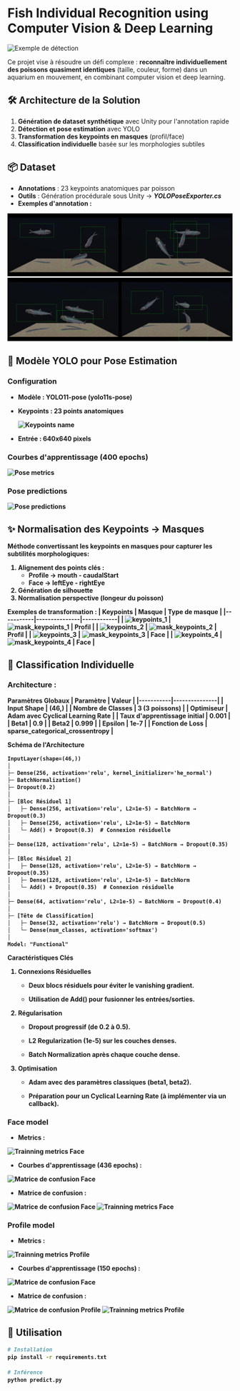 # Fish Individual Recognition using Computer Vision & Deep Learning

<img src="images/predict_result.gif" alt="Exemple de détection"/>

Ce projet vise à résoudre un défi complexe : **reconnaître individuellement des poissons quasiment identiques** (taille, couleur, forme) dans un aquarium en mouvement, en combinant computer vision et deep learning.

## 🛠️ Architecture de la Solution

1. **Génération de dataset synthétique** avec Unity pour l'annotation rapide
2. **Détection et pose estimation** avec YOLO
3. **Transformation des keypoints en masques** (profil/face)
4. **Classification individuelle** basée sur les morphologies subtiles

## 📦 Dataset

- **Annotations** : 23 keypoints anatomiques par poisson
- **Outils** : Génération procédurale sous Unity → *<b>YOLOPoseExporter.cs<b>*
- **Exemples d'annotation** :

<img src="images/pose_annotation_1.jpg" alt="pose_annotation_1" width="50%"/><img src="images/pose_annotation_2.jpg" alt="pose_annotation_2" width="50%"/>
<img src="images/pose_annotation_3.jpg" alt="pose_annotation_3" width="50%"/><img src="images/pose_annotation_4.jpg" alt="pose_annotation_4" width="50%"/>

## 🧠 Modèle YOLO pour Pose Estimation

### Configuration
- **Modèle** : YOLO11-pose (yolo11s-pose)
- **Keypoints** : 23 points anatomiques

    <img src="images/keypoints_name.png" alt="Keypoints name" width="25%"/>

- **Entrée** : 640x640 pixels

### Courbes d'apprentissage (400 epochs)
<img src="images/pose_metrics.png" alt="Pose metrics"/>

### Pose predictions
<img src="images/pose_predictions.gif" alt="Pose predictions"/>

## ✨ Normalisation des Keypoints → Masques

Méthode convertissant les keypoints en masques pour capturer les subtilités morphologiques:

1. Alignement des points clés :
    - Profile → mouth - caudalStart
    - Face → leftEye - rightEye
2. Génération de silhouette
3. Normalisation perspective (longeur du poisson)

**Exemples de transformation** :
| Keypoints | Masque | Type de masque |
|-----------|---------------|------------|
| <img src="images/keypoints_1.png" alt="keypoints_1"/> | <img src="images/mask_keypoints_1.png" alt="mask_keypoints_1" width="50%"/> | Profil |
| <img src="images/keypoints_2.png" alt="keypoints_2"/> | <img src="images/mask_keypoints_2.png" alt="mask_keypoints_2" width="50%"/> | Profil |
| <img src="images/keypoints_3.png" alt="keypoints_3"/> | <img src="images/mask_keypoints_3.png" alt="mask_keypoints_3" width="50%"/> | Face |
| <img src="images/keypoints_4.png" alt="keypoints_4"/> | <img src="images/mask_keypoints_4.png" alt="mask_keypoints_4" width="50%"/> | Face |


## 🎯 Classification Individuelle

### Architecture :

Paramètres Globaux
| Paramètre | Valeur |
|-----------|---------------|
| Input Shape | (46,) |
| Nombre de Classes | 3 (3 poissons) |
| Optimiseur | Adam avec Cyclical Learning Rate |
| Taux d'apprentissage initial | 0.001 |
| Beta1 | 0.9 |
| Beta2 | 0.999 |
| Epsilon | 1e-7 |
| Fonction de Loss | sparse_categorical_crossentropy |

Schéma de l'Architecture
```
InputLayer(shape=(46,))
│
├─ Dense(256, activation='relu', kernel_initializer='he_normal')
├─ BatchNormalization()
├─ Dropout(0.2)
│
├─ [Bloc Résiduel 1]
│   ├─ Dense(256, activation='relu', L2=1e-5) → BatchNorm → Dropout(0.3)
│   ├─ Dense(256, activation='relu', L2=1e-5) → BatchNorm
│   └─ Add() + Dropout(0.3)  # Connexion résiduelle
│
├─ Dense(128, activation='relu', L2=1e-5) → BatchNorm → Dropout(0.35)
│
├─ [Bloc Résiduel 2]
│   ├─ Dense(128, activation='relu', L2=1e-5) → BatchNorm → Dropout(0.35)
│   ├─ Dense(128, activation='relu', L2=1e-5) → BatchNorm
│   └─ Add() + Dropout(0.35)  # Connexion résiduelle
│
├─ Dense(64, activation='relu', L2=1e-5) → BatchNorm → Dropout(0.4)
│
├─ [Tête de Classification]
│   ├─ Dense(32, activation='relu') → BatchNorm → Dropout(0.5)
│   └─ Dense(num_classes, activation='softmax')
│
Model: "Functional"
```

Caractéristiques Clés
1. Connexions Résiduelles

    - Deux blocs résiduels pour éviter le vanishing gradient.

    - Utilisation de Add() pour fusionner les entrées/sorties.

2. Régularisation

    - Dropout progressif (de 0.2 à 0.5).

    - L2 Regularization (1e-5) sur les couches denses.

    - Batch Normalization après chaque couche dense.

3. Optimisation

    - Adam avec des paramètres classiques (beta1, beta2).

    - Préparation pour un Cyclical Learning Rate (à implémenter via un callback).

### Face model
- **Metrics** :

<img src="images/face_trainingsetstats2.png" alt="Trainning metrics Face"/>

- **Courbes d'apprentissage (436 epochs)** :

<img src="images/face_classifier_training_metrics.png" alt="Matrice de confusion Face"/>

- **Matrice de confusion** :

<img src="images/face_trainingset.png" alt="Matrice de confusion Face"/>
<img src="images/face_trainingsetstats.png" alt="Trainning metrics Face"/>

### Profile model
- **Metrics** :

<img src="images/profile_trainingsetstats2.png" alt="Trainning metrics Profile"/>

- **Courbes d'apprentissage (150 epochs)** :

<img src="images/profile_classifier_training_metrics.png" alt="Matrice de confusion Face"/>

- **Matrice de confusion** :

<img src="images/profile_trainingset.png" alt="Matrice de confusion Profile"/>
<img src="images/profile_trainingsetstats.png" alt="Trainning metrics Profile"/>


## 🚀 Utilisation

```bash
# Installation
pip install -r requirements.txt

# Inférence
python predict.py
